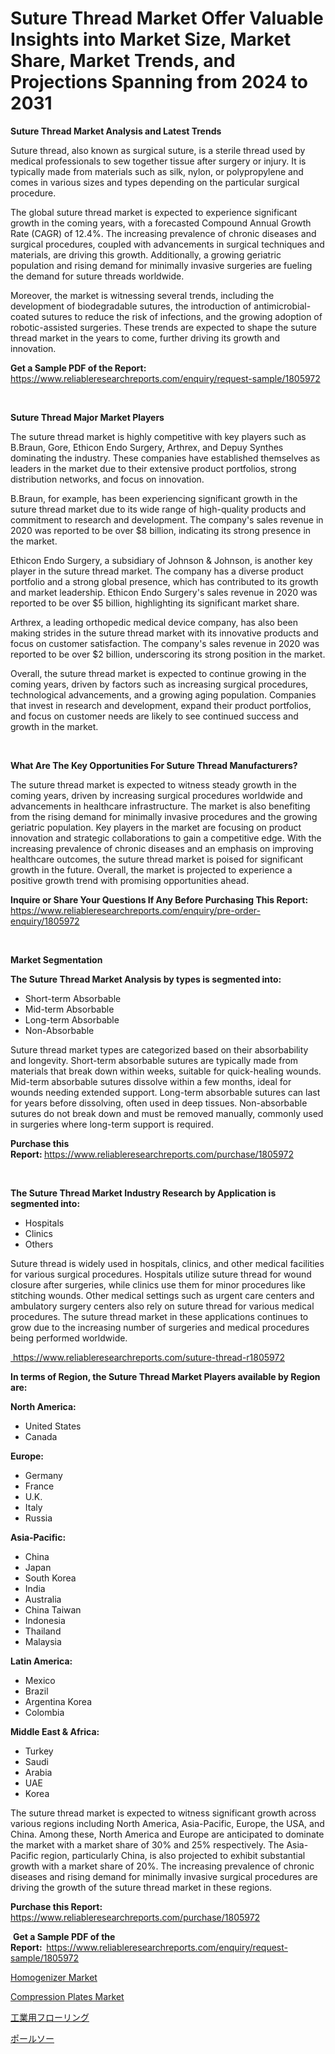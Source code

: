 <p><h1>Suture Thread Market Offer Valuable Insights into Market Size, Market Share, Market Trends, and Projections Spanning from 2024 to 2031</h1></p><p><strong>Suture Thread Market Analysis and Latest Trends</strong></p>
<p><p>Suture thread, also known as surgical suture, is a sterile thread used by medical professionals to sew together tissue after surgery or injury. It is typically made from materials such as silk, nylon, or polypropylene and comes in various sizes and types depending on the particular surgical procedure.</p><p>The global suture thread market is expected to experience significant growth in the coming years, with a forecasted Compound Annual Growth Rate (CAGR) of 12.4%. The increasing prevalence of chronic diseases and surgical procedures, coupled with advancements in surgical techniques and materials, are driving this growth. Additionally, a growing geriatric population and rising demand for minimally invasive surgeries are fueling the demand for suture threads worldwide.</p><p>Moreover, the market is witnessing several trends, including the development of biodegradable sutures, the introduction of antimicrobial-coated sutures to reduce the risk of infections, and the growing adoption of robotic-assisted surgeries. These trends are expected to shape the suture thread market in the years to come, further driving its growth and innovation.</p></p>
<p><strong>Get a Sample PDF of the Report:&nbsp;</strong> <a href="https://www.reliableresearchreports.com/enquiry/request-sample/1805972">https://www.reliableresearchreports.com/enquiry/request-sample/1805972</a></p>
<p>&nbsp;</p>
<p><strong>Suture Thread Major Market Players</strong></p>
<p><p>The suture thread market is highly competitive with key players such as B.Braun, Gore, Ethicon Endo Surgery, Arthrex, and Depuy Synthes dominating the industry. These companies have established themselves as leaders in the market due to their extensive product portfolios, strong distribution networks, and focus on innovation.</p><p>B.Braun, for example, has been experiencing significant growth in the suture thread market due to its wide range of high-quality products and commitment to research and development. The company's sales revenue in 2020 was reported to be over $8 billion, indicating its strong presence in the market.</p><p>Ethicon Endo Surgery, a subsidiary of Johnson & Johnson, is another key player in the suture thread market. The company has a diverse product portfolio and a strong global presence, which has contributed to its growth and market leadership. Ethicon Endo Surgery's sales revenue in 2020 was reported to be over $5 billion, highlighting its significant market share.</p><p>Arthrex, a leading orthopedic medical device company, has also been making strides in the suture thread market with its innovative products and focus on customer satisfaction. The company's sales revenue in 2020 was reported to be over $2 billion, underscoring its strong position in the market.</p><p>Overall, the suture thread market is expected to continue growing in the coming years, driven by factors such as increasing surgical procedures, technological advancements, and a growing aging population. Companies that invest in research and development, expand their product portfolios, and focus on customer needs are likely to see continued success and growth in the market.</p></p>
<p>&nbsp;</p>
<p><strong>What Are The Key Opportunities For Suture Thread Manufacturers?</strong></p>
<p><p>The suture thread market is expected to witness steady growth in the coming years, driven by increasing surgical procedures worldwide and advancements in healthcare infrastructure. The market is also benefiting from the rising demand for minimally invasive procedures and the growing geriatric population. Key players in the market are focusing on product innovation and strategic collaborations to gain a competitive edge. With the increasing prevalence of chronic diseases and an emphasis on improving healthcare outcomes, the suture thread market is poised for significant growth in the future. Overall, the market is projected to experience a positive growth trend with promising opportunities ahead.</p></p>
<p><strong>Inquire or Share Your Questions If Any Before Purchasing This Report:</strong> <a href="https://www.reliableresearchreports.com/enquiry/pre-order-enquiry/1805972">https://www.reliableresearchreports.com/enquiry/pre-order-enquiry/1805972</a></p>
<p>&nbsp;</p>
<p><strong>Market Segmentation</strong></p>
<p><strong>The Suture Thread Market Analysis by types is segmented into:</strong></p>
<p><ul><li>Short-term Absorbable</li><li>Mid-term Absorbable</li><li>Long-term Absorbable</li><li>Non-Absorbable</li></ul></p>
<p><p>Suture thread market types are categorized based on their absorbability and longevity. Short-term absorbable sutures are typically made from materials that break down within weeks, suitable for quick-healing wounds. Mid-term absorbable sutures dissolve within a few months, ideal for wounds needing extended support. Long-term absorbable sutures can last for years before dissolving, often used in deep tissues. Non-absorbable sutures do not break down and must be removed manually, commonly used in surgeries where long-term support is required.</p></p>
<p><strong>Purchase this Report:&nbsp;</strong><a href="https://www.reliableresearchreports.com/purchase/1805972">https://www.reliableresearchreports.com/purchase/1805972</a></p>
<p>&nbsp;</p>
<p><strong>The Suture Thread Market Industry Research by Application is segmented into:</strong></p>
<p><ul><li>Hospitals</li><li>Clinics</li><li>Others</li></ul></p>
<p><p>Suture thread is widely used in hospitals, clinics, and other medical facilities for various surgical procedures. Hospitals utilize suture thread for wound closure after surgeries, while clinics use them for minor procedures like stitching wounds. Other medical settings such as urgent care centers and ambulatory surgery centers also rely on suture thread for various medical procedures. The suture thread market in these applications continues to grow due to the increasing number of surgeries and medical procedures being performed worldwide.</p></p>
<p><a href="https://www.reliableresearchreports.com/suture-thread-r1805972">&nbsp;https://www.reliableresearchreports.com/suture-thread-r1805972</a></p>
<p><strong>In terms of Region, the Suture Thread Market Players available by Region are:</strong></p>
<p>
    <p> <strong> North America: </strong>
        <ul>
            <li>United States</li>
            <li>Canada</li>
        </ul>
        </p> 
    <p> <strong> Europe: </strong>
        <ul>
            <li>Germany</li>
            <li>France</li>
            <li>U.K.</li>
            <li>Italy</li>
            <li>Russia</li>
        </ul>
        </p> 
    <p> <strong> Asia-Pacific: </strong>
        <ul>
            <li>China</li>
            <li>Japan</li>
            <li>South Korea</li>
            <li>India</li>
            <li>Australia</li>
            <li>China Taiwan</li>
            <li>Indonesia</li>
            <li>Thailand</li>
            <li>Malaysia</li>
        </ul>
        </p> 
    <p> <strong> Latin America: </strong>
        <ul>
            <li>Mexico</li>
            <li>Brazil</li>
            <li>Argentina Korea</li>
            <li>Colombia</li>
        </ul>
        </p> 
    <p> <strong> Middle East & Africa: </strong>
        <ul>
            <li>Turkey</li>
            <li>Saudi</li>
            <li>Arabia</li>
            <li>UAE</li>
            <li>Korea</li>
        </ul>
    </p>
    </p>
<p><p>The suture thread market is expected to witness significant growth across various regions including North America, Asia-Pacific, Europe, the USA, and China. Among these, North America and Europe are anticipated to dominate the market with a market share of 30% and 25% respectively. The Asia-Pacific region, particularly China, is also projected to exhibit substantial growth with a market share of 20%. The increasing prevalence of chronic diseases and rising demand for minimally invasive surgical procedures are driving the growth of the suture thread market in these regions.</p></p>
<p><strong>Purchase this Report: </strong><a href="https://www.reliableresearchreports.com/purchase/1805972">https://www.reliableresearchreports.com/purchase/1805972</a></p>
<p>&nbsp;<strong>Get a Sample PDF of the Report:&nbsp;&nbsp;</strong><a href="https://www.reliableresearchreports.com/enquiry/request-sample/1805972">https://www.reliableresearchreports.com/enquiry/request-sample/1805972</a></p>
<p><strong></strong></p>
<p><p><a href="https://github.com/kufem1/Market-Research-Report-List-2/blob/main/homogenizer-market.md">Homogenizer Market</a></p><p><a href="https://github.com/kosella/Market-Research-Report-List-3/blob/main/compression-plates-market.md">Compression Plates Market</a></p><p><a href="https://github.com/lily-u-genius/Market-Research-Report-List-1/blob/main/174504448331.md">工業用フローリング</a></p><p><a href="https://github.com/DemarcusKuhlman/Market-Research-Report-List-1/blob/main/465513148332.md">ポールソー</a></p></p>